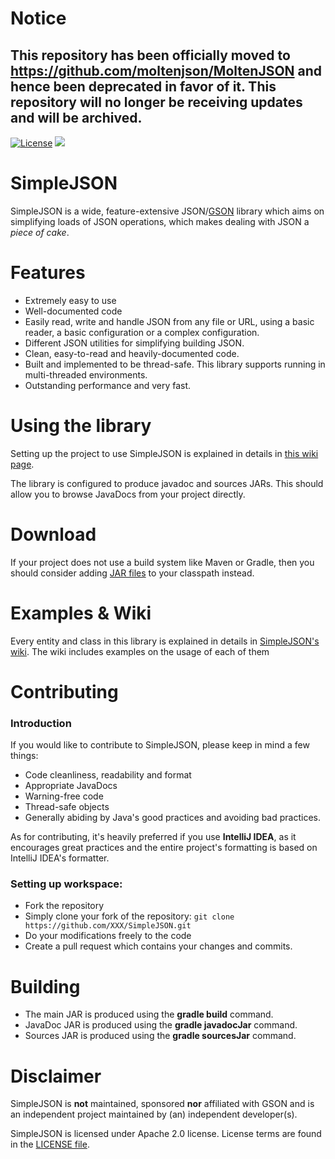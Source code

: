 # Notice
This repository has been officially moved to https://github.com/moltenjson/MoltenJSON and hence been deprecated in favor of it. This repository will no longer be receiving updates and will be archived.
------

[![License](https://img.shields.io/badge/License-Apache%202.0-blue.svg)](https://opensource.org/licenses/Apache-2.0)
[![](https://jitpack.io/v/ReflxctionDev/SimpleJSON.svg)](https://jitpack.io/#ReflxctionDev/SimpleJSON)

# SimpleJSON
SimpleJSON is a wide, feature-extensive JSON/[GSON](https://github.com/google/gson) library which aims on simplifying loads of JSON operations, which makes dealing with JSON a *piece of cake*.

# Features
* Extremely easy to use
* Well-documented code
* Easily read, write and handle JSON from any file or URL, using a basic reader, a basic configuration or a complex configuration.
* Different JSON utilities for simplifying building JSON.
* Clean, easy-to-read and heavily-documented code.
* Built and implemented to be thread-safe. This library supports running in multi-threaded environments.
* Outstanding performance and very fast.

# Using the library
Setting up the project to use SimpleJSON is explained in details in [this wiki page](https://github.com/ReflxctionDev/SimpleJSON/wiki/Setting-up).

The library is configured to produce javadoc and sources JARs. This should allow you to browse JavaDocs from your project directly.

# Download
If your project does not use a build system like Maven or Gradle, then you should consider adding [JAR files](https://github.com/ReflxctionDev/SimpleJSON/releases/) to your classpath instead.

# Examples & Wiki
Every entity and class in this library is explained in details in [SimpleJSON's wiki](https://github.com/ReflxctionDev/SimpleJSON/wiki). The wiki includes examples on the usage of each of them

# Contributing

### Introduction
If you would like to contribute to SimpleJSON, please keep in mind a few things:

* Code cleanliness, readability and format
* Appropriate JavaDocs
* Warning-free code
* Thread-safe objects
* Generally abiding by Java's good practices and avoiding bad practices.

As for contributing, it's heavily preferred if you use **IntelliJ IDEA**, as it encourages great practices and the entire project's formatting is based on IntelliJ IDEA's formatter.

### Setting up workspace:
* Fork the repository
* Simply clone your fork of the repository:
`git clone https://github.com/XXX/SimpleJSON.git`
* Do your modifications freely to the code
* Create a pull request which contains your changes and commits.

# Building
* The main JAR is produced using the **gradle build** command.
* JavaDoc JAR is produced using the **gradle javadocJar** command.
* Sources JAR is produced using the **gradle sourcesJar** command.

# Disclaimer
SimpleJSON is **not** maintained, sponsored **nor** affiliated with GSON and is an independent project maintained by (an) independent developer(s).

SimpleJSON is licensed under Apache 2.0 license. License terms are found in the [LICENSE file](https://github.com/ReflxctionDev/SimpleJSON/blob/master/LICENSE).
